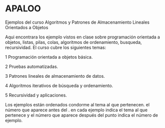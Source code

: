 # APALOO
Ejemplos del curso Algoritmos y Patrones de Almacenamiento Lineales Orientados a Objetos

Aqui encontrara los ejemplo vistos en clase sobre programación orientada a objetos, listas, pilas, colas, algoritmos de ordenamiento, busqueda, recursividad.
El curso cubre los siguientes temas:

1 Programación orientada a objetos básica.

2 Pruebas automatizadas.

3 Patrones lineales de almacenamiento de datos.

4 Algoritmos iterativos de búsqueda y ordenamiento.

5 Recursividad y aplicaciones.

Los ejemplos están ordenados condorme al tema al que pertenecen. el número que aparece antes del . en cada ejemplo indica el tema al que pertenece y el número que aparece después del punto indica el número de ejemplo.
